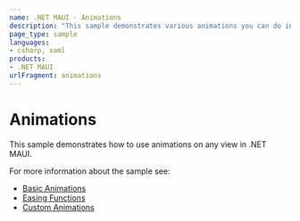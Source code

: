 ```yaml
---
name: .NET MAUI - Animations
description: "This sample demonstrates various animations you can do in .NET MAUI."
page_type: sample
languages:
- csharp, xaml
products:
- .NET MAUI
urlFragment: animations
---
```


# Animations

This sample demonstrates how to use animations on any view in .NET MAUI.

For more information about the sample see:

- [Basic Animations](https://docs.microsoft.com/dotnet/maui/user-interface/animation/basic)
- [Easing Functions](https://docs.microsoft.com/dotnet/maui/user-interface/animation/easing)
- [Custom Animations](https://docs.microsoft.com/dotnet/maui/user-interface/animation/custom)